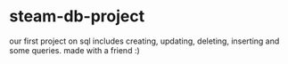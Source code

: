 # steam-db-project
our first project on sql includes creating, updating, deleting, inserting and some queries. made with a friend :)

